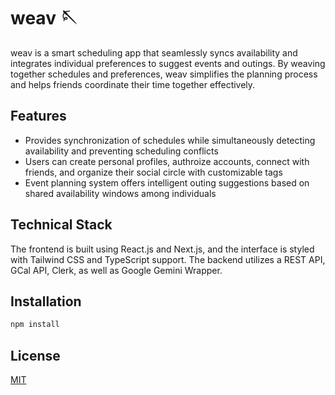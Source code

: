 # weav 🪡

weav is a smart scheduling app that seamlessly syncs availability and integrates individual preferences to suggest events and outings. By weaving together schedules and preferences, weav simplifies the planning process and helps friends coordinate their time together effectively.

## Features
- Provides synchronization of schedules while simultaneously detecting availability and preventing scheduling conflicts
- Users can create personal profiles, authroize accounts, connect with friends, and organize their social circle with customizable tags
- Event planning system offers intelligent outing suggestions based on shared availability windows among individuals

## Technical Stack
The frontend is built using React.js and Next.js, and the interface is styled with Tailwind CSS and TypeScript support. The backend utilizes a REST API, GCal API, Clerk, as well as Google Gemini Wrapper.

## Installation

```bash
npm install
```

## License

[MIT](https://choosealicense.com/licenses/mit/)
